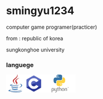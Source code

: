# smingyu1234
<p>computer game programer(practicer)</p>
<p>from : republic of korea</p>
<p>sungkonghoe university</p>

### languege
<div width = "100%">
  <img align="left" src="https://raw.githubusercontent.com/ydmins/YdMinS/main/icons/java.png" alt="java" height="50px"/>
  <img align="left" src="https://raw.githubusercontent.com/smingyu1234/s-mingyu.github.io/main/icon/c.png" alt="c" height="50px"/>
  <img align="left" src="https://raw.githubusercontent.com/smingyu1234/s-mingyu.github.io/main/icon/python.png" alt="python" height="50px"/>
